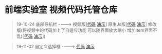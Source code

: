 # 前端实验室 视频代码托管仓库


>19-10-24 底部导航栏 ----> 视频版[[代码](https://github.com/frontendlabOfficial/FrontendlabCode/tree/master/src/191023-tabBar/vue) [演示](https://frontendlabofficial.github.io/FrontendlabCode/src/191023-tabBar/vue/)] 原生Js版[[代码](https://github.com/frontendlabOfficial/FrontendlabCode/tree/master/src/191023-tabBar/nativeJs) [演示](https://frontendlabofficial.github.io/FrontendlabCode/src/191023-tabBar/nativeJs)] 修改版(将视频中的代码加上了自适应功能 可以随界面放大缩小 增加item界面不乱)[[代码](https://github.com/frontendlabOfficial/FrontendlabCode/tree/master/src/191023-tabBar/pro) [演示](https://frontendlabofficial.github.io/FrontendlabCode/src/191023-tabBar/pro)])

>19-11-02 自定义选择框 ----> [代码](https://github.com/frontendlabOfficial/FrontendlabCode/tree/master/src/191102-switch) [演示](https://frontendlabofficial.github.io/FrontendlabCode/src/191102-switch)
